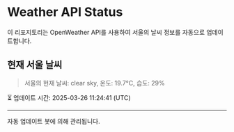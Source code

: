 
# Weather API Status

이 리포지토리는 OpenWeather API를 사용하여 서울의 날씨 정보를 자동으로 업데이트합니다.

## 현재 서울 날씨
> 서울의 현재 날씨: clear sky, 온도: 19.7°C, 습도: 29%

⏳ 업데이트 시간: 2025-03-26 11:24:41 (UTC)

---
자동 업데이트 봇에 의해 관리됩니다.
